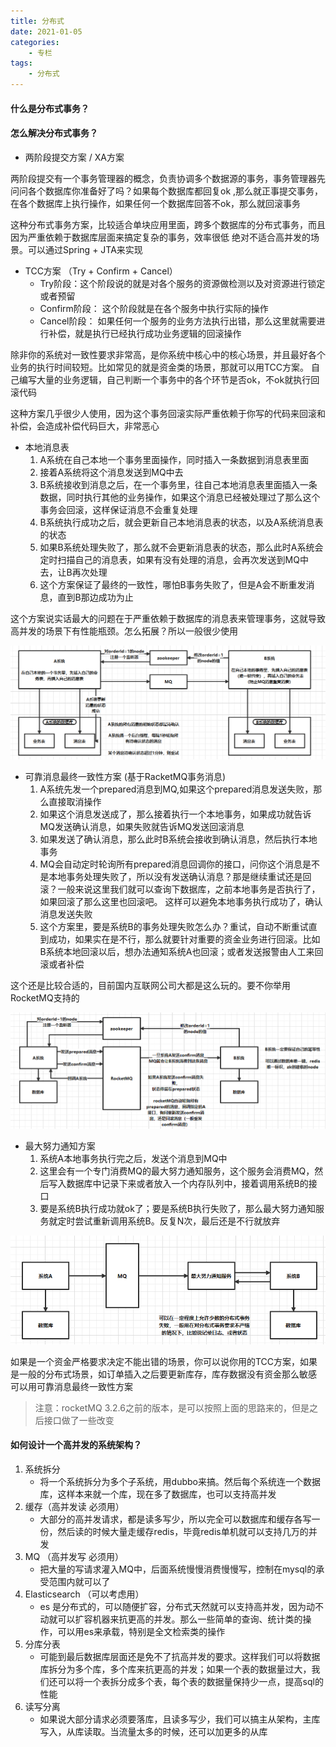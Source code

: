 ```yaml
---
title: 分布式
date: 2021-01-05
categories:
    - 专栏
tags:
    - 分布式
---
```


#### 什么是分布式事务？

#### 怎么解决分布式事务？

* 两阶段提交方案 / XA方案

两阶段提交有一个事务管理器的概念，负责协调多个数据源的事务，事务管理器先问问各个数据库你准备好了吗？如果每个数据库都回复ok
,那么就正事提交事务，在各个数据库上执行操作，如果任何一个数据库回答不ok，那么就回滚事务

这种分布式事务方案，比较适合单块应用里面，跨多个数据库的分布式事务，而且因为严重依赖于数据库层面来搞定复杂的事务，效率很低
绝对不适合高并发的场景。可以通过Spring + JTA来实现

* TCC方案 （Try + Confirm + Cancel）
  * Try阶段：这个阶段说的就是对各个服务的资源做检测以及对资源进行锁定或者预留
  * Confirm阶段： 这个阶段就是在各个服务中执行实际的操作
  * Cancel阶段： 如果任何一个服务的业务方法执行出错，那么这里就需要进行补偿，就是执行已经执行成功业务逻辑的回滚操作

除非你的系统对一致性要求非常高，是你系统中核心中的核心场景，并且最好各个业务的执行时间较短。比如常见的就是资金类的场景，那就可以用TCC方案。
自己编写大量的业务逻辑，自己判断一个事务中的各个环节是否ok，不ok就执行回滚代码

这种方案几乎很少人使用，因为这个事务回滚实际严重依赖于你写的代码来回滚和补偿，会造成补偿代码巨大，非常恶心

* 本地消息表
    1. A系统在自己本地一个事务里面操作，同时插入一条数据到消息表里面
    2. 接着A系统将这个消息发送到MQ中去
    3. B系统接收到消息之后，在一个事务里，往自己本地消息表里面插入一条数据，同时执行其他的业务操作，如果这个消息已经被处理过了那么这个事务会回滚，这样保证消息不会重复处理
    4. B系统执行成功之后，就会更新自己本地消息表的状态，以及A系统消息表的状态
    5. 如果B系统处理失败了，那么就不会更新消息表的状态，那么此时A系统会定时扫描自己的消息表，如果有没有处理的消息，会再次发送到MQ中去，让B再次处理
    6. 这个方案保证了最终的一致性，哪怕B事务失败了，但是A会不断重发消息，直到B那边成功为止

这个方案说实话最大的问题在于严重依赖于数据库的消息表来管理事务，这就导致高并发的场景下有性能瓶颈。怎么拓展？所以一般很少使用

![分布式事务-本地消息表](/images/面试/分布式事务-本地消息表.png)

* 可靠消息最终一致性方案 (基于RacketMQ事务消息)
    1. A系统先发一个prepared消息到MQ,如果这个prepared消息发送失败，那么直接取消操作
    2. 如果这个消息发送成了，那么接着执行一个本地事务，如果成功就告诉MQ发送确认消息，如果失败就告诉MQ发送回滚消息
    3. 如果发送了确认消息，那么此时B系统会接收到确认消息，然后执行本地事务
    4. MQ会自动定时轮询所有prepared消息回调你的接口，问你这个消息是不是本地事务处理失败了，所以没有发送确认消息？那是继续重试还是回滚？一般来说这里我们就可以查询下数据库，之前本地事务是否执行了，如果回滚了那么这里也回滚吧。
    这样可以避免本地事务执行成功了，确认消息发送失败
    5. 这个方案里，要是系统B的事务处理失败怎么办？重试，自动不断重试直到成功，如果实在是不行，那么就要针对重要的资金业务进行回滚。比如B系统本地回滚以后，想办法通知系统A也回滚；或者发送报警由人工来回滚或者补偿

这个还是比较合适的，目前国内互联网公司大都是这么玩的。要不你举用RocketMQ支持的

![分布式事务-可靠消息最终一致性](/images/面试/分布式事务-可靠消息最终一致性.png)

* 最大努力通知方案
    1. 系统A本地事务执行完之后，发送个消息到MQ中
    2. 这里会有一个专门消费MQ的最大努力通知服务，这个服务会消费MQ，然后写入数据库中记录下来或者放入一个内存队列中，接着调用系统B的接口
    3. 要是系统B执行成功就ok了；要是系统B执行失败了，那么最大努力通知服务就定时尝试重新调用系统B。反复N次，最后还是不行就放弃

![分布式事务-最大努力通知](/images/面试/分布式事务-最大努力通知.png)

如果是一个资金严格要求决定不能出错的场景，你可以说你用的TCC方案，如果是一般的分布式场景，如订单插入之后要更新库存，库存数据没有资金那么敏感
可以用可靠消息最终一致性方案
> 注意：rocketMQ 3.2.6之前的版本，是可以按照上面的思路来的，但是之后接口做了一些改变

#### 如何设计一个高并发的系统架构？

1. 系统拆分
    * 将一个系统拆分为多个子系统，用dubbo来搞。然后每个系统连一个数据库，这样本来就一个库，现在多了数据库，也可以支持高并发
2. 缓存（高并发读 必须用）
    * 大部分的高并发请求，都是读多写少，所以完全可以数据库和缓存各写一份，然后读的时候大量走缓存redis，毕竟redis单机就可以支持几万的并发
3. MQ （高并发写 必须用）
    * 把大量的写请求灌入MQ中，后面系统慢慢消费慢慢写，控制在mysql的承受范围内就可以了
4. Elasticsearch （可以考虑用）
    * es 是分布式的，可以随便扩容，分布式天然就可以支持高并发，因为动不动就可以扩容机器来抗更高的并发。那么一些简单的查询、统计类的操作，可以用es来承载，特别是全文检索类的操作
5. 分库分表
    * 可能到最后数据库层面还是免不了抗高并发的要求。这样我们可以将数据库拆分为多个库，多个库来抗更高的并发；如果一个表的数据量过大，我们还可以将一个表拆分成多个表，每个表的数据量保持少一点，提高sql的性能
6. 读写分离
    * 如果说大部分请求必须要落库，且读多写少，我们可以搞主从架构，主库写入，从库读取。当流量太多的时候，还可以加更多的从库
